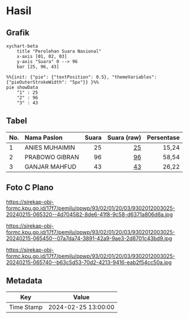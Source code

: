 # Hasil

## Grafik

```mermaid
xychart-beta
    title "Perolehan Suara Nasional"
    x-axis [01, 02, 03]
    y-axis "Suara" 0 --> 96
    bar [25, 96, 43]
```

```mermaid
%%{init: {"pie": {"textPosition": 0.5}, "themeVariables": {"pieOuterStrokeWidth": "5px"}} }%%
pie showData
    "1" : 25
    "2" : 96
    "3" : 43
```

## Tabel

| No. | Nama Paslon    | Suara | Suara (raw) | Persentase |
|:--- |:-------------- | -----:| -----------:| ----------:|
| 1   | ANIES MUHAIMIN | 25    | [25][p-1]   | 15,24      |
| 2   | PRABOWO GIBRAN | 96    | [96][p-2]   | 58,54      |
| 3   | GANJAR MAHFUD  | 43    | [43][p-3]   | 26,22      |


[p-1]: https://github.com/gigit-pemilu/pemilu-2024/blob/main/pilpres/hitung-suara/sub/93-papua-selatan/sub/02-boven-digoel/sub/01-mandobo/sub/2003-persatuan/sub/025-tps/sub/paslon-1.txt
[p-2]: https://github.com/gigit-pemilu/pemilu-2024/blob/main/pilpres/hitung-suara/sub/93-papua-selatan/sub/02-boven-digoel/sub/01-mandobo/sub/2003-persatuan/sub/025-tps/sub/paslon-2.txt
[p-3]: https://github.com/gigit-pemilu/pemilu-2024/blob/main/pilpres/hitung-suara/sub/93-papua-selatan/sub/02-boven-digoel/sub/01-mandobo/sub/2003-persatuan/sub/025-tps/sub/paslon-3.txt

## Foto C Plano

https://sirekap-obj-formc.kpu.go.id/17f7/pemilu/ppwp/93/02/01/20/03/9302012003025-20240215-065320--4d704582-8de6-41f8-9c58-d6371a806d6a.jpg

https://sirekap-obj-formc.kpu.go.id/17f7/pemilu/ppwp/93/02/01/20/03/9302012003025-20240215-065450--07a7da74-3891-42a9-9ae3-2d8701c43bd9.jpg

https://sirekap-obj-formc.kpu.go.id/17f7/pemilu/ppwp/93/02/01/20/03/9302012003025-20240215-065740--b63c5d53-70d2-4213-9416-eab2f54cc50a.jpg


## Metadata

| Key        | Value               |
| ---------- | ------------------- |
| Time Stamp | 2024-02-25 13:00:00 |



